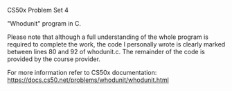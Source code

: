 CS50x Problem Set 4

"Whodunit" program in C.

Please note that although a full understanding of the whole program is required to complete the work,
the code I personally wrote is clearly marked between lines 80 and 92 of whodunit.c.
The remainder of the code is provided by the course provider.

For more information refer to CS50x documentation: https://docs.cs50.net/problems/whodunit/whodunit.html
